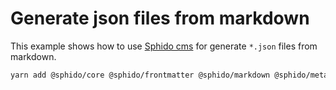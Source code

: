 # Generate json files from markdown

This example shows how to use [Sphido cms](https://sphido.org) for generate `*.json` files from markdown. 

```bash
yarn add @sphido/core @sphido/frontmatter @sphido/markdown @sphido/meta fs-extra globby
```